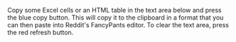 Copy some Excel cells or an HTML table in the text area below and press the blue copy button. This will copy it to the clipboard in a format that you can then paste into Reddit's FancyPants editor.
To clear the text area, press the red refresh button.
